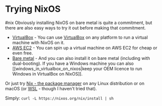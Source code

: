 # Trying NixOS
#nix
Obviously installing NixOS on bare metal is quite a commitment, but there are also easy ways to try it out before making that commitment.

- [VirtualBox](https://nixos.org/download.html#nixos-virtualbox) - You can use [VirtualBox](https://www.virtualbox.org) on any platform to run a virtual machine with NixOS on it.
- [AWS EC2](https://nixos.org/download.html#nixos-amazon) - You can spin up a virtual machine on AWS EC2 for cheap or even free.
- [Bare metal](https://nixos.org/download.html#nixos-iso) - And you can also install it on bare metal (including with dual-booting). If you have a Windows machine you can also [[windows_in_virtualbox_on_nixos|keep your OEM licence to run Windows in VirtualBox on NixOS]].

Or just try [Nix - the package manager](https://nixos.org/download.html#nix-quick-install) on any Linux distribution or on macOS (or [WSL](https://nathan.gs/2019/04/12/nix-on-windows/) - though I haven't tried that).

Simply: `curl -L https://nixos.org/nix/install | sh`
